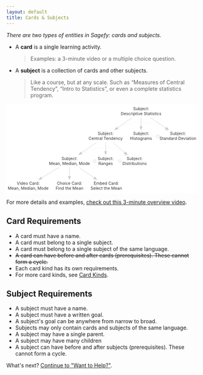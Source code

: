 ```yaml
---
layout: default
title: Cards & Subjects
---
```


_There are two types of entities in Sagefy: cards and subjects._

- A **card** is a single learning activity.

  > Examples: a 3-minute video or a multiple choice question.

- A **subject** is a collection of cards and other subjects.

  > Like a course, but at any scale. Such as “Measures of Central
  > Tendency”, “Intro to Statistics”, or even a complete statistics program.

<!--
digraph workflow {
  concentrate=true
  compound=true

  graph [
    fontsize=18
    fontcolor="#222222"
    color="#eeeeee"
  ]
  node [
    fontsize=12
    fontcolor="#333333"
    color="#dddddd"
    shape="plaintext"
  ]
  edge [
    fontsize=10
    color="#cccccc"
    fontcolor="#666666"
  ]

  desc [label="Subject:\nDescriptive Statistics", group=g0]
  central [label="Subject:\nCentral Tendency", group=g0]
  hist [label="Subject:\nHistograms", group=g0]
  std [label="Subject:\nStandard Deviation", group=g0]
  mmm [label="Subject:\nMean, Median, Mode", group=g1]
  ran [label="Subject:\nRanges", group=g1]
  dist [label="Subject:\nDistributions", group=g1]
  vid [label="Video Card:\nMean, Median, Mode", group=g2]
  choice [label="Choice Card:\nFind the Mean", group=g2]
  embed [label="Embed Card:\nSelect the Mean", group=g2]

  desc -> { central, hist, std }
  central -> { mmm, ran, dist }
  mmm -> { vid, choice, embed }

  { hist, central } -> std [style="dotted", weight=-1, constraint=false, arrowhead=odot]
  mmm -> ran [style="dotted", weight=-1, constraint=false, arrowhead=odot]
  { mmm, ran } -> dist [style="dotted", weight=-1, constraint=false, arrowhead=odot]
}
-->

<style>svg{max-width:100%;}</style>

<svg width="748" height="263pt" viewBox="0 0 561.47 263.2" xmlns="http://www.w3.org/2000/svg" xmlns:xlink="http://www.w3.org/1999/xlink"><g id="graph0" class="graph" transform="scale(1 1) rotate(0) translate(4 259.2)"><title>workflow</title><polygon fill="#fff" stroke="transparent" points="-4,4 -4,-259.2 557.472,-259.2 557.472,4 -4,4"/><g id="node1" class="node"><title>desc</title><text text-anchor="middle" x="390.985" y="-240.4"  font-size="12" fill="#333">Subject:</text><text text-anchor="middle" x="390.985" y="-226"  font-size="12" fill="#333">Descriptive Statistics</text></g><g id="node2" class="node"><title>central</title><text text-anchor="middle" x="286.985" y="-167.6"  font-size="12" fill="#333">Subject:</text><text text-anchor="middle" x="286.985" y="-153.2"  font-size="12" fill="#333">Central Tendency</text></g><g id="edge1" class="edge"><title>desc-&gt;central</title><path fill="none" stroke="#ccc" d="M364.741,-218.4295C351.6851,-209.2904 335.7311,-198.1226 321.6799,-188.2867"/><polygon fill="#ccc" stroke="#ccc" points="323.4193,-185.232 313.2198,-182.3646 319.405,-190.9666 323.4193,-185.232"/></g><g id="node3" class="node"><title>hist</title><text text-anchor="middle" x="390.985" y="-167.6"  font-size="12" fill="#333">Subject:</text><text text-anchor="middle" x="390.985" y="-153.2"  font-size="12" fill="#333">Histograms</text></g><g id="edge2" class="edge"><title>desc-&gt;hist</title><path fill="none" stroke="#ccc" d="M390.9846,-218.4295C390.9846,-210.5836 390.9846,-201.2426 390.9846,-192.5328"/><polygon fill="#ccc" stroke="#ccc" points="394.4847,-192.3646 390.9846,-182.3646 387.4847,-192.3647 394.4847,-192.3646"/></g><g id="node4" class="node"><title>std</title><text text-anchor="middle" x="498.985" y="-167.6"  font-size="12" fill="#333">Subject:</text><text text-anchor="middle" x="498.985" y="-153.2"  font-size="12" fill="#333">Standard Deviation</text></g><g id="edge3" class="edge"><title>desc-&gt;std</title><path fill="none" stroke="#ccc" d="M418.2376,-218.4295C431.9235,-209.2041 448.6761,-197.9117 463.3673,-188.0087"/><polygon fill="#ccc" stroke="#ccc" points="465.4046,-190.8564 471.7404,-182.3646 461.492,-185.0519 465.4046,-190.8564"/></g><g id="edge10" class="edge"><title>central-&gt;std</title><path fill="none" stroke="#ccc" stroke-dasharray="1,5" d="M313.8426,-182.3243C325.8686,-189.4605 340.5676,-196.7841 354.9846,-200.4 386.0232,-208.1848 395.857,-207.8211 426.9846,-200.4 439.3906,-197.4423 452.0801,-191.9836 463.282,-186.1773"/><ellipse fill="none" stroke="#ccc" cx="466.889" cy="-184.232" rx="4" ry="4"/></g><g id="node5" class="node"><title>mmm</title><text text-anchor="middle" x="180.985" y="-94.8"  font-size="12" fill="#333">Subject:</text><text text-anchor="middle" x="180.985" y="-80.4"  font-size="12" fill="#333">Mean, Median, Mode</text></g><g id="edge4" class="edge"><title>central-&gt;mmm</title><path fill="none" stroke="#ccc" d="M260.2363,-145.6295C246.9293,-136.4904 230.6686,-125.3226 216.3471,-115.4867"/><polygon fill="#ccc" stroke="#ccc" points="217.949,-112.3409 207.7243,-109.5646 213.986,-118.1111 217.949,-112.3409"/></g><g id="node6" class="node"><title>ran</title><text text-anchor="middle" x="286.985" y="-94.8"  font-size="12" fill="#333">Subject:</text><text text-anchor="middle" x="286.985" y="-80.4"  font-size="12" fill="#333">Ranges</text></g><g id="edge5" class="edge"><title>central-&gt;ran</title><path fill="none" stroke="#ccc" d="M286.9846,-145.6295C286.9846,-137.7836 286.9846,-128.4426 286.9846,-119.7328"/><polygon fill="#ccc" stroke="#ccc" points="290.4847,-119.5646 286.9846,-109.5646 283.4847,-119.5647 290.4847,-119.5646"/></g><g id="node7" class="node"><title>dist</title><text text-anchor="middle" x="371.985" y="-94.8"  font-size="12" fill="#333">Subject:</text><text text-anchor="middle" x="371.985" y="-80.4"  font-size="12" fill="#333">Distributions</text></g><g id="edge6" class="edge"><title>central-&gt;dist</title><path fill="none" stroke="#ccc" d="M308.4337,-145.6295C318.8024,-136.749 331.4075,-125.9531 342.6492,-116.3249"/><polygon fill="#ccc" stroke="#ccc" points="345.224,-118.7279 350.5424,-109.5646 340.6705,-113.4114 345.224,-118.7279"/></g><g id="edge11" class="edge"><title>hist-&gt;std</title><path fill="none" stroke="#ccc" stroke-dasharray="1,5" d="M426.844,-164C429.9379,-164 433.0318,-164 436.1257,-164"/><ellipse fill="none" stroke="#ccc" cx="440.315" cy="-164" rx="4" ry="4"/></g><g id="edge12" class="edge"><title>mmm-&gt;ran</title><path fill="none" stroke="#ccc" stroke-dasharray="1,5" d="M241.0237,-91.2C244.2964,-91.2 247.5692,-91.2 250.842,-91.2"/><ellipse fill="none" stroke="#ccc" cx="254.977" cy="-91.2" rx="4" ry="4"/></g><g id="edge13" class="edge"><title>mmm-&gt;dist</title><path fill="none" stroke="#ccc" stroke-dasharray="1,5" d="M212.1228,-109.5468C225.9759,-116.687 242.7909,-124.0074 258.9846,-127.6 283.2827,-132.9905 291.0938,-134.5776 314.9846,-127.6 324.6703,-124.7712 334.2765,-119.7397 342.7651,-114.3031"/><ellipse fill="none" stroke="#ccc" cx="346.295" cy="-111.919" rx="4" ry="4"/></g><g id="node8" class="node"><title>vid</title><text text-anchor="middle" x="59.985" y="-22"  font-size="12" fill="#333">Video Card:</text><text text-anchor="middle" x="59.985" y="-7.6"  font-size="12" fill="#333">Mean, Median, Mode</text></g><g id="edge7" class="edge"><title>mmm-&gt;vid</title><path fill="none" stroke="#ccc" d="M150.4512,-72.8295C134.9745,-63.5179 115.9977,-52.1004 99.4283,-42.1314"/><polygon fill="#ccc" stroke="#ccc" points="100.8813,-38.921 90.5082,-36.7646 97.2725,-44.9191 100.8813,-38.921"/></g><g id="node9" class="node"><title>choice</title><text text-anchor="middle" x="180.985" y="-22"  font-size="12" fill="#333">Choice Card:</text><text text-anchor="middle" x="180.985" y="-7.6"  font-size="12" fill="#333">Find the Mean</text></g><g id="edge8" class="edge"><title>mmm-&gt;choice</title><path fill="none" stroke="#ccc" d="M180.9846,-72.8295C180.9846,-64.9836 180.9846,-55.6426 180.9846,-46.9328"/><polygon fill="#ccc" stroke="#ccc" points="184.4847,-46.7646 180.9846,-36.7646 177.4847,-46.7647 184.4847,-46.7646"/></g><g id="node10" class="node"><title>embed</title><text text-anchor="middle" x="288.985" y="-22"  font-size="12" fill="#333">Embed Card:</text><text text-anchor="middle" x="288.985" y="-7.6"  font-size="12" fill="#333">Select the Mean</text></g><g id="edge9" class="edge"><title>mmm-&gt;embed</title><path fill="none" stroke="#ccc" d="M208.2376,-72.8295C221.9235,-63.6041 238.6761,-52.3117 253.3673,-42.4087"/><polygon fill="#ccc" stroke="#ccc" points="255.4046,-45.2564 261.7404,-36.7646 251.492,-39.4519 255.4046,-45.2564"/></g><g id="edge14" class="edge"><title>ran-&gt;dist</title><path fill="none" stroke="#ccc" stroke-dasharray="1,5" d="M314.8752,-91.2C318.1285,-91.2 321.3818,-91.2 324.6351,-91.2"/><ellipse fill="none" stroke="#ccc" cx="328.722" cy="-91.2" rx="4" ry="4"/></g></g></svg>

For more details and examples, [check out this 3-minute overview video](https://youtu.be/Gi99QbiSuWs).

## Card Requirements

- A card must have a name.
- A card must belong to a single subject.
- A card must belong to a single subject of the same language.
- ~~A card can have before and after cards (prerequisites). These cannot form a cycle.~~
- Each card kind has its own requirements.
- For more card kinds, see [Card Kinds](/card-kinds).

## Subject Requirements

- A subject must have a name.
- A subject must have a written goal.
- A subject's goal can be anywhere from narrow to broad.
- Subjects may only contain cards and subjects of the same language.
- A subject may have a single parent.
- A subject may have many children
- A subject can have before and after subjects (prerequisites). These cannot form a cycle.

What's next? [Continue to "Want to Help?"](/want-to-help).
